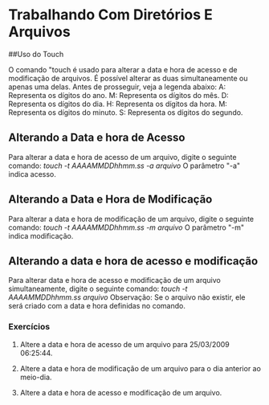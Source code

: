 ﻿# Trabalhando Com Diretórios E Arquivos

##Uso do Touch

O comando "touch é usado para alterar a data e hora de acesso e de modificação de arquivos.
É possível alterar as duas simultaneamente ou apenas uma delas.
Antes de prosseguir, veja a legenda abaixo:
A: Representa os dígitos do ano.
M: Representa os dígitos do mês.
D: Representa os dígitos do dia.
H: Representa os dígitos da hora.
M: Representa os dígitos do minuto.
S: Representa os dígitos do segundo.

## Alterando a Data e hora de Acesso

Para alterar a data e hora de acesso de um arquivo, digite o seguinte comando:
*touch -t AAAAMMDDhhmm.ss -a arquivo*
O parâmetro "-a" indica acesso.

## Alterando a Data e Hora de Modificação

Para alterar a data e hora de modificação de um arquivo, digite o seguinte comando:
*touch -t AAAAMMDDhhmm.ss -m arquivo*
O parâmetro "-m" indica modificação.

## Alterando a data e hora de acesso e modificação

Para alterar data e hora de acesso e modificação de um arquivo simultaneamente, digite o seguinte comando:
*touch -t AAAAMMDDhhmm.ss arquivo*
Observação: Se o arquivo não existir, ele será criado com a data e hora definidas no comando.

### Exercícios

1. Altere a data e hora de acesso de um arquivo para 25/03/2009 06:25:44.

2. Altere a data e hora de modificação de um arquivo para o dia anterior ao meio-dia.

3. Altere a data e hora de acesso e modificação de um arquivo.
